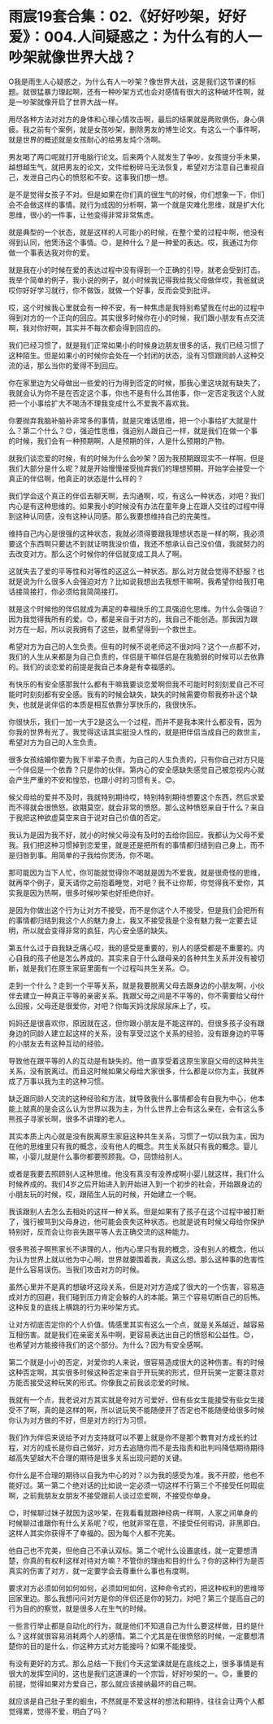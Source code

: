 # 雨宸19套合集：02.《好好吵架，好好爱》：004.人间疑惑之：为什么有的人一吵架就像世界大战？

O我是雨生人心疑惑之，为什么有人一吵架？像世界大战，这是我们这节课的标题。就很猛暴力理起啊，还有一种吵架方式也会对感情有很大的这种破坏性啊，就是一吵架就像开启了世界大战一样。

用尽各种方法对对方的身体和心理心情攻击啊，最后的结果就是两败俱伤，身心俱疲。我之前有个案例，就是女孩吵架，删除男友的博生论文。有这么一个事件啊，就是世界的概述就是女孩耐心的给男友炖个汤啊。

男友喝了两口呢就打开电脑行论文。后来两个人就发生了争吵，女孩提分手未果，越想越生气，就把男友的论文，文件给粉碎马无法恢复，希望对方注意自己重视自己，发泄自己内心的愤怒和不安。这事我们想一想。

是不是觉得女孩子不对。但是如果在你们真的很生气的时候，你们想象一下，你们会不会做这样的事情。就行为成因的分析啊，第一个就是灾难化思维，就是扩大化思维，很小的一件事，让他变得非常非常焦虑。

就是典型的一个状态，就是这样的人可能小的时候，在整个爱的过程中啊，他没有得到认同，他煲汤这个事情。😊，是种什么？是一种爱的表达。哎，我通过为你做一个事表达我对你的爱。

就是我在小的时候在爱的表达过程中没有得到一个正确的引导，就老会受到打击。我举个简单的例子，我小说的例子，就小时候我记得我给我父母做伴哎，我爸就说哎你好好学习就行，你不做饭，就做一个好事，反而会受到批评。

哎，这个时候我心里就会有一种不安，有一种焦虑是我特别希望我在付出的过程中得到对方的一个正向的回应。其实很多时候你在小的时候，我们跟小朋友有点交流啊，我对你好啊，其实并不每次都会得到回应的。

我们已经习惯了，就是我们正常如果小的时候身边朋友很多的话，我们已经习惯了这种陌生。但是如果小的时候你会处在一个封闭的状态，没有习惯跟同龄人这种交流的话，那么当你的爱得不到回应。

你在家里边为父母做出一些爱的行为得到否定的时候，那我心里这块就有缺失了，我就会认为你不是在否定这个事，你也不是有什么其他事，你一定否定我这个人就把一个小事给扩大不喝汤不理我变成什么不爱我不喜欢我。

你要抛弃我脑补脑补非常多的事情，就是灾难话思维，把一个小事给扩大就是什么？第二个什么？😊，强迫性思维，强迫别人跟自己一样，就是我们在做一个事的时候，我们会有一种预期啊，人是预期的伴，人是什么预期的产物。

就我们谈恋爱的时候，有的时候为什么会吵架？因为我预期跟现实不一样啊，但是我们大部分是什么呢？就是开始慢慢接受抛弃我们的理想预期，开始学会接受一个真正的伴侣啊，他真正的状态是什么样的？

我们学会这个真正的伴侣去聊天啊，去沟通啊，哎，有这么一种状态，对吧？我们内心是有这种思维的。如果我小的时候没有办法在童年身上在跟人交往的过程中得到这种认同感，没有这种认同感。那么我要想维持自己的完美性。

维持自己内心是很强的这种状态，我就必须得要跟我理想状态是一样的啊，我必须要这个东西啊只要达不到就证明我没价值，我还不想承认自己没价值，我就努力的去改变对方。那么这个时候你的伴侣就变成工具人了啊。

这就失去了爱的平等性和对等性的这这么一种状态。那么对方就会觉得不舒服？也就是说为什么很多人会强迫对方？比如说我想出去我想干嘛啊，我希望你给我打电话接简接打，你必须给我简简接打。

就是这个时候他的伴侣就成为满足的幸福快乐的工具强迫化思维。为什么会强迫？因为我觉得我所有的爱。😊，都是来自于对方的，我自己不能创造。那我因为跟对方在一起，所以说我拥有了这些，就希望得到一个救世主。

希望对方为自己的人生负责。但有的时候不说老师这不很对吗？这个一点都不对，我们的人生从来都是为自己负责的，伴侣是干嘛伴侣是在我脆弱的时候可以去依靠的。我们的谈恋爱的前提是我自己本身是有幸福感的。

有快乐的有安全感那我什么都有干嘛我要谈恋爱啊但我不可能时时刻刻爱自己不可能时时刻刻都有安全感。我有的时候会缺失，缺失的时候需要你帮我弥补这个缺失，也就是说伴侣的本质是相互依靠分享快乐的，我很快乐。

你很快乐，我们一加一大于2是这么一个过程，而并不是我本来什么都没有，因为你我的世界有光了。我觉得这话其实挺没人性的，就是把伴侣当成自己的救世主，希望对方为自己的人生负责。

很多女孩结婚你要为我下半辈子负责，为自己的人生负责的，只有你自己对方只是一个伴侣是一个依靠？只是你的伙伴。第内心的安全感缺失感觉自己被忽视内心就会产生严重的不安和惶恐，也跟小时的习惯有关。😊。

候父母给的爱并不及时，我就特别期待哎，特别特别期待想要这个东西，然后求爱而不得就会很愤怒。欲期莫空，就会非常的愤怒。那么这种愤怒来自于什么？来自于我把这种欲虚莫空来自于说对自己价值的否定。

我认为是因为我不好，就小的时候父母没有及时的去给你回应，我都认为父母不爱我。我们把这种习惯掉到恋爱里，就是还是把所有的事情都归结到自己身上，而不是归咎到事。用简单的子我给你煲汤，你不喝。

那可能因为当下人忙，你可能就觉得你不喝就是因为不爱我，就是很奇怪的思维，就再举个例子，夏天请你之前抱着睡觉，对吧？我不让你帮，你觉得我不爱你，其实我是因为热啊，很多时候吵架也好拒绝你好。

是因为你做出这个行为让对方不接受，而不是你这个人不接受，但是我们会把所有的事情都归结到我这个人的魅力身上，我又不接受我是个没有魅力我一定要去证明，所以就会变得非常的疯狂，内心安全感的缺失。

第五什么过于自我缺乏痛心哎，我的感受是重要的，别人的感受都是不重要的。内心自我的孩子他是怎么养成的。其实来自于什么跟母亲的各种共生关系并没有被切断，就是我们在原生家庭里面有一个过程叫共生关系。😊。

走到一个什么？走到一个平等关系，就是我要脱离父母去跟身边的小朋友啊，小伙伴去建立一种真正平等的亲密关系。我跟父母之间是不平等的，你不需要给父母什么回报，父母还是很爱你，对吧？你每天妈沈尿尿尿床上了，哎。

妈妈还是很喜欢你，原因就在这，但你跟小朋友是不能这样的。但很多孩子没有跟身边的同龄人建立起这样的关系，没有享受过这个关系的经验，没有跟身边的平等的小朋友去有这种互动的经验。

导致他在跟平等的人的互动是有缺失的。他一直享受着这原生家庭父母的这种共生关系，没有脱离过。而且这时候如果父母给大家很多，什么都是以你为主，我就养成了万事以我为主的这种习惯。

缺乏跟同龄人交流的这种经验和方法，就导致我什么事情都会有自我为中心，他本能上就真的是会这么认为世界以我为主，为什么世界上会有这么亲在，会有这么多熊孩子寻家长啊，很多不讲理的老人。

其实本质上内心就是没有脱离原生家庭这种共生关系，习惯了一切以我为主，因为在他的思维里只有我的概念，没有他人的概念。共生关系就只有我的概念。婴儿嘛，小婴儿就是什么事你都要照顾我。😊，回馈给别人。

或者是我要去照顾别人这种思维。他没有真没有没养成啊小婴儿就这样，我们什么时候养成的。我们4岁之后开始进入到开始进入到一个初步的社会，开始跟身边的小朋友玩的时候，哎，跟陌生人玩的时候，开始建立一个啊。

我该跟别人去怎么去相处的这样一种关系。但是如果有了孩子在这个过程中被打断了，强行被骂到父母身边，他可能会丧失这种状态。也就是说有时候父母给你保护特别好，反而会让你丧失跟平等人去正确交流的这种能力。

很多熊孩子啊熊家长不讲理的人，他内心里只有我的概念，没有别人的概念，他以为认为世界上就以他为中心啊，世界就要围着我，真这么想。那么这种事的危害性是什么容易误伤。当我们攻击对方的时候。

虽然心里并不是真的想破坏这段关系，但是对对方造成了很大的一个伤害，容易造成对方的回避，我们碰到压力肯定会躲的人的本能。第三个容易切断自己的后怖。这种反复的底线上横跳的行为来吵架方式。

让对方彻底否定你的个人价值。情感里其实有这么一个点，就是关系越近，越容易互相伤害。就是我们在亲密关系中啊，更容易表达出自己的愤怒和公益性。😊，也希望对方能接待我们的这个部分。为什么？因为有安全感啊。

第二个就是小小的否定，对爱你的人来说，很容易造成很大的这种伤害。有的时候这种否定啊，其实很多时候这种否定来自于开玩笑的形式，但开玩笑一定要注意对方能否接受这种玩笑的形式。你像我之前我谈恋爱的时候。

我就有一个点，我老说对方其实就是夸对方可爱好，但有些女生能接受有些女生接受不了啊，真的是这样的啊，所以说玩笑不能随便开了否定也不能随便给很多时候你认为对方做的不好，但是对方的行为习惯。

我们作为伴侣来说给予对方支持就可以不要上就是你不是那个教育对方成长的过程，对方的成长是你自己做好，对方去追随你而不是去指责和批判吗降低期待期待越高失望越大不合理的期待是很多关系出现问题的关键。

你什么是不合理的期待以自我为中心的对？以为我的感受为准，我不开腔，他也不能好过。第一第二个绝对话的比如说一定必须一切这样不行第三个不接受任何瑕疵啊，之前我朋友女朋友不接受跟前人谈过恋爱啊，不接受你单身。

😊，时候聊过妹子就因为这吵架，在我看看就跟神经病一样啊，人家之间单身的时候聊过谁跟你有什么关系呢？哎，他就非常在意，不接受任何瑕词，非黑即白。这样人其实你获得不了幸福的。因为每个人都不完美。

他自己也不完美，但他自己不承认双标。第二个呢什么设置底线，就一定要想清楚，你真的有权利这样对待对方嘛？不管你的理由和目的什么？你的这种行为是否真实的伤害了对方，就一定要学会去尊重什么事也有度啊。

要求对方必须如何如何如何，必须如何如何，这种命令式的，把这种权利的思维带回家里边。那么我想问问对方是你的伴侣还是你的努力，对吧？第三个提高自己的行为目的的察觉，就是很多人在生气的时候。

一些言行举止都是自动化的行为，就是他们不知道自己为什么要这样做，目的是什么？这样就很容易消耗两个人的感情。第二个尤其是在很愤怒的时候，一定要想清楚你的目的是什么，你这种方式对方能接吗？如果不能接受。

有没有更好的方式。那么总结一下我们今天这堂课就是在底线之上，很多事情是有很大的发挥空间的，这也是我们这道课的一个宗旨，好好吵架的一。😊，重要的前提，觉得如果对方爱自己，那么就应该接纳最坏的自己啊。

就应该是自己肚子里的蛔虫，不然就是不爱这样的想法和期待，往往会让两个人都觉得累，觉得不爱，明白了吗？